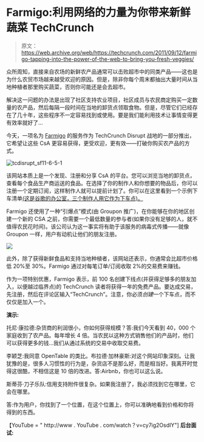 # Farmigo:利用网络的力量为你带来新鲜蔬菜 TechCrunch

> 原文：<https://web.archive.org/web/https://techcrunch.com/2011/09/12/farmigo-tapping-into-the-power-of-the-web-to-bring-you-fresh-veggies/>

众所周知，直接来自农场的新鲜农产品通常可以击败超市中的同类产品——这也是为什么农贸市场越来越受欢迎的原因。但是，除非你每个周末都抽出大量时间从当地种植者那里购买蔬菜，否则你可能还是会去超市。

解决这一问题的办法是出现了社区支持农业项目，社区成员与农民商定购买一定数量的农产品，然后每隔一段时间在当地的卸货点领取食物。但是，尽管它们已经存在了几十年，这些程序不一定容易找到或使用。要是我们能利用技术让事情变得更有效率就好了…

今天，一项名为 [Farmigo](https://web.archive.org/web/20230205044333/http://www.farmigo.com/) 的服务作为 TechCrunch Disrupt 战地的一部分推出，它希望让这些 CsA 更容易获得，更受欢迎，更有效——打破你购买农产品的方式。

![](img/b9ae3485b8ecd3d1386cb30f09d72017.png "tcdisrupt_sf11-6-5-1")

该网站本质上是一个发现、注册和分享 CsA 的平台。您可以浏览当地的卸货点，查看每个食品生产商运送的食品。在选择了你的制作人和你想要的物品后，你可以注册一个定期订阅，这样制作人就可以提前计划了。你可以在这里看到一个示例下车清单[(这是谷歌的办公室，三个制作人用它作为下车点)。](https://web.archive.org/web/20230205044333/http://www.farmigo.com/location/Google/5733498)

Farmigo 还使用了一种“引爆点”模式(由 Groupon 推广)，在你能够在你的地区创建一个新的 CSA 之前，你需要一个最低数量的参与者(如果你没有足够的人，就不值得农民花时间)。该公司认为这一事实将有助于该服务的病毒式传播——就像 Groupon 一样，用户有动机让他们的朋友注册。

![](img/1c19145231c5ee9ff0cb6f6e4ebcdc4b.png)

此外，除了获得新鲜食品和支持当地种植者，该网站还表示，你通常会比超市价格低 20%至 30%。Farmigo 通过对每笔订单/订阅收取 2%的交易费来赚钱。

作为一项特别优惠，Farmigo 表示，前 100 名创建下线点(并获得足够多的朋友加入，以便越过临界点)的 TechCrunch 读者将获得一年的免费产品。要达成交易，先注册，然后在评论区输入“TechCrunch”。注意，你必须*创建*一个下车点，而不仅仅是加入一个。

**演示:**

托尼·康拉德:杂货商的利润很小，你如何获得规模？答:我们今天看到 40，000 个家庭收到了农产品。每年增长 4 倍。当农民以这种方式销售他们的产品时，他们可以获得更多的钱…我们从通过系统的交易中收取交易费。

李颖芝:我同意 OpenTable 的类比。布拉德·加林豪斯:对这个网站印象深刻。让我犹豫的是，很多人习惯性的行为是，杂货店不是那么好，而是相当好。我离开时觉得这很酷，不相信这是 10 倍的改进。答:Airbnb，你也可以这么说。

斯蒂芬·刀子乐队:信用支持附件很复杂。如果我注册了，我必须找到它在哪里，它会在哪里。

答:作为用户，你找到了一个位置，在这个位置上，你可以准确地看到价格和你将得到的东西。

【YouTube = " http://www . YouTube . com/watch？v=cy7ig2OsdIY"]
**后台面试:**
